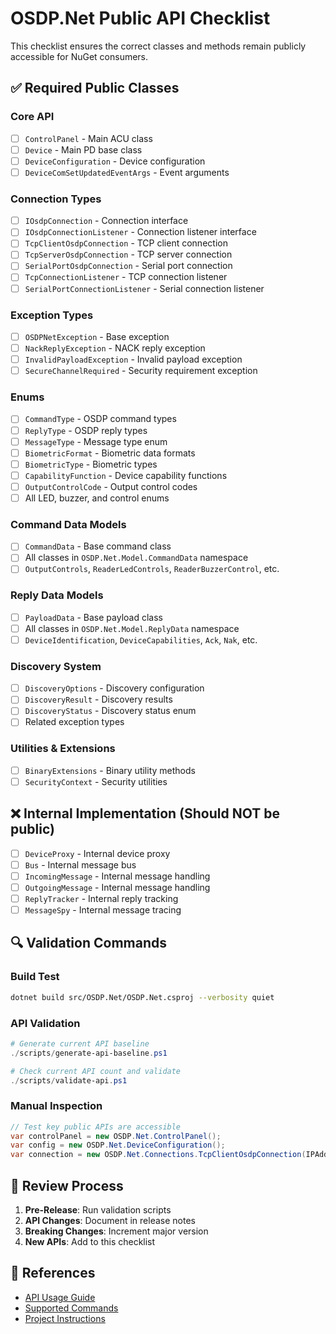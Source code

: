 # OSDP.Net Public API Checklist

This checklist ensures the correct classes and methods remain publicly accessible for NuGet consumers.

## ✅ Required Public Classes

### Core API
- [ ] `ControlPanel` - Main ACU class
- [ ] `Device` - Main PD base class  
- [ ] `DeviceConfiguration` - Device configuration
- [ ] `DeviceComSetUpdatedEventArgs` - Event arguments

### Connection Types
- [ ] `IOsdpConnection` - Connection interface
- [ ] `IOsdpConnectionListener` - Connection listener interface
- [ ] `TcpClientOsdpConnection` - TCP client connection
- [ ] `TcpServerOsdpConnection` - TCP server connection
- [ ] `SerialPortOsdpConnection` - Serial port connection
- [ ] `TcpConnectionListener` - TCP connection listener
- [ ] `SerialPortConnectionListener` - Serial connection listener

### Exception Types  
- [ ] `OSDPNetException` - Base exception
- [ ] `NackReplyException` - NACK reply exception
- [ ] `InvalidPayloadException` - Invalid payload exception
- [ ] `SecureChannelRequired` - Security requirement exception

### Enums
- [ ] `CommandType` - OSDP command types
- [ ] `ReplyType` - OSDP reply types
- [ ] `MessageType` - Message type enum
- [ ] `BiometricFormat` - Biometric data formats
- [ ] `BiometricType` - Biometric types
- [ ] `CapabilityFunction` - Device capability functions
- [ ] `OutputControlCode` - Output control codes
- [ ] All LED, buzzer, and control enums

### Command Data Models
- [ ] `CommandData` - Base command class
- [ ] All classes in `OSDP.Net.Model.CommandData` namespace
- [ ] `OutputControls`, `ReaderLedControls`, `ReaderBuzzerControl`, etc.

### Reply Data Models  
- [ ] `PayloadData` - Base payload class
- [ ] All classes in `OSDP.Net.Model.ReplyData` namespace
- [ ] `DeviceIdentification`, `DeviceCapabilities`, `Ack`, `Nak`, etc.

### Discovery System
- [ ] `DiscoveryOptions` - Discovery configuration
- [ ] `DiscoveryResult` - Discovery results
- [ ] `DiscoveryStatus` - Discovery status enum
- [ ] Related exception types

### Utilities & Extensions
- [ ] `BinaryExtensions` - Binary utility methods
- [ ] `SecurityContext` - Security utilities

## ❌ Internal Implementation (Should NOT be public)

- [ ] `DeviceProxy` - Internal device proxy
- [ ] `Bus` - Internal message bus
- [ ] `IncomingMessage` - Internal message handling
- [ ] `OutgoingMessage` - Internal message handling  
- [ ] `ReplyTracker` - Internal reply tracking
- [ ] `MessageSpy` - Internal message tracing

## 🔍 Validation Commands

### Build Test
```bash
dotnet build src/OSDP.Net/OSDP.Net.csproj --verbosity quiet
```

### API Validation
```powershell
# Generate current API baseline
./scripts/generate-api-baseline.ps1

# Check current API count and validate
./scripts/validate-api.ps1
```

### Manual Inspection
```csharp
// Test key public APIs are accessible
var controlPanel = new OSDP.Net.ControlPanel();
var config = new OSDP.Net.DeviceConfiguration();
var connection = new OSDP.Net.Connections.TcpClientOsdpConnection(IPAddress.Any, 4000);
```

## 📝 Review Process

1. **Pre-Release**: Run validation scripts
2. **API Changes**: Document in release notes
3. **Breaking Changes**: Increment major version
4. **New APIs**: Add to this checklist

## 🔗 References

- [API Usage Guide](api-usage-guide.md)
- [Supported Commands](../docs/supported_commands.md)
- [Project Instructions](../CLAUDE.md)